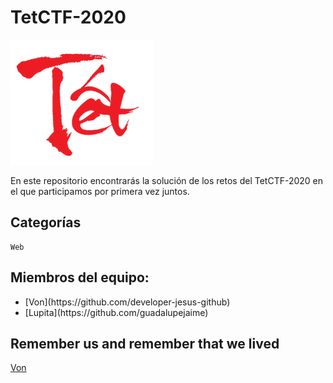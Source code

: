 # TetCTF-2020

![TetCTF](tet.png)

En este repositorio encontrarás la solución de los retos del TetCTF-2020 en el que participamos por primera vez juntos.

## Categorías

```
Web
```

## Miembros del equipo:

<ul>
    <li>[Von](https://github.com/developer-jesus-github)</li>
    <li>[Lupita](https://github.com/guadalupejaime)</li>
</ul>

## Remember us and remember that we lived

[Von](von.gif)
